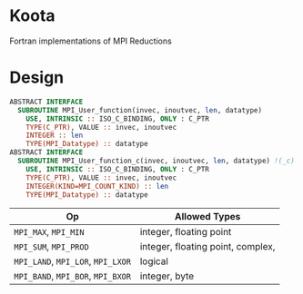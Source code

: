 # Koota

Fortran implementations of MPI Reductions

# Design

```fortran
ABSTRACT INTERFACE
  SUBROUTINE MPI_User_function(invec, inoutvec, len, datatype)
    USE, INTRINSIC :: ISO_C_BINDING, ONLY : C_PTR
    TYPE(C_PTR), VALUE :: invec, inoutvec
    INTEGER :: len
    TYPE(MPI_Datatype) :: datatype
ABSTRACT INTERFACE
  SUBROUTINE MPI_User_function_c(invec, inoutvec, len, datatype) !(_c)
    USE, INTRINSIC :: ISO_C_BINDING, ONLY : C_PTR
    TYPE(C_PTR), VALUE :: invec, inoutvec
    INTEGER(KIND=MPI_COUNT_KIND) :: len
    TYPE(MPI_Datatype) :: datatype
```

Op | Allowed Types
-- | -------------
`MPI_MAX`, `MPI_MIN`              |  integer, floating point
`MPI_SUM`, `MPI_PROD`             |  integer, floating point, complex,
`MPI_LAND`, `MPI_LOR`, `MPI_LXOR` |  logical
`MPI_BAND`, `MPI_BOR`, `MPI_BXOR` |  integer, byte




